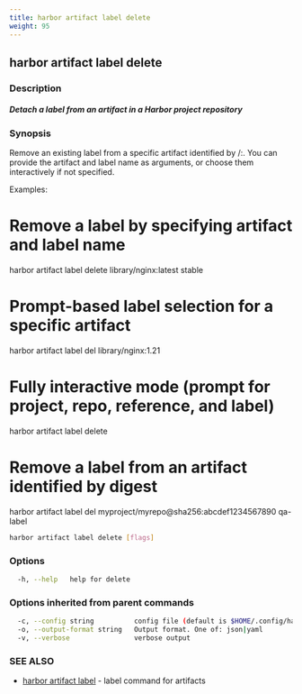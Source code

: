 ```yaml
---
title: harbor artifact label delete
weight: 95
---
```

## harbor artifact label delete

### Description

##### Detach a label from an artifact in a Harbor project repository

### Synopsis

Remove an existing label from a specific artifact identified by <project>/<repository>:<reference>.
You can provide the artifact and label name as arguments, or choose them interactively if not specified.

Examples:
  # Remove a label by specifying artifact and label name
  harbor artifact label delete library/nginx:latest stable

  # Prompt-based label selection for a specific artifact
  harbor artifact label del library/nginx:1.21

  # Fully interactive mode (prompt for project, repo, reference, and label)
  harbor artifact label delete

  # Remove a label from an artifact identified by digest
  harbor artifact label del myproject/myrepo@sha256:abcdef1234567890 qa-label

```sh
harbor artifact label delete [flags]
```

### Options

```sh
  -h, --help   help for delete
```

### Options inherited from parent commands

```sh
  -c, --config string          config file (default is $HOME/.config/harbor-cli/config.yaml)
  -o, --output-format string   Output format. One of: json|yaml
  -v, --verbose                verbose output
```

### SEE ALSO

* [harbor artifact label](harbor-artifact-label.md)	 - label command for artifacts

